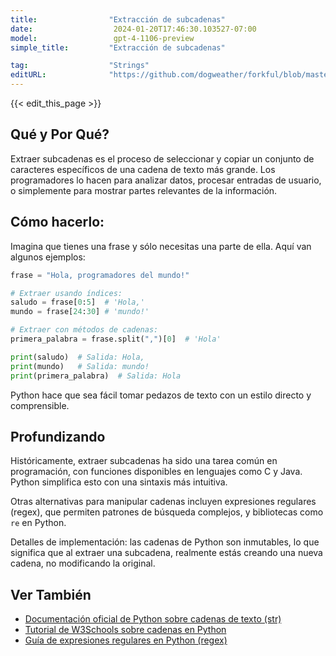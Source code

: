 ```yaml
---
title:                "Extracción de subcadenas"
date:                  2024-01-20T17:46:30.103527-07:00
model:                 gpt-4-1106-preview
simple_title:         "Extracción de subcadenas"

tag:                  "Strings"
editURL:              "https://github.com/dogweather/forkful/blob/master/content/es/python/extracting-substrings.md"
---
```


{{< edit_this_page >}}

## Qué y Por Qué?
Extraer subcadenas es el proceso de seleccionar y copiar un conjunto de caracteres específicos de una cadena de texto más grande. Los programadores lo hacen para analizar datos, procesar entradas de usuario, o simplemente para mostrar partes relevantes de la información.

## Cómo hacerlo:
Imagina que tienes una frase y sólo necesitas una parte de ella. Aquí van algunos ejemplos:

```Python
frase = "Hola, programadores del mundo!"

# Extraer usando índices:
saludo = frase[0:5]  # 'Hola,'
mundo = frase[24:30] # 'mundo!'

# Extraer con métodos de cadenas:
primera_palabra = frase.split(",")[0]  # 'Hola'

print(saludo)  # Salida: Hola,
print(mundo)   # Salida: mundo!
print(primera_palabra)  # Salida: Hola
```

Python hace que sea fácil tomar pedazos de texto con un estilo directo y comprensible.

## Profundizando
Históricamente, extraer subcadenas ha sido una tarea común en programación, con funciones disponibles en lenguajes como C y Java. Python simplifica esto con una sintaxis más intuitiva. 

Otras alternativas para manipular cadenas incluyen expresiones regulares (regex), que permiten patrones de búsqueda complejos, y bibliotecas como `re` en Python.

Detalles de implementación: las cadenas de Python son inmutables, lo que significa que al extraer una subcadena, realmente estás creando una nueva cadena, no modificando la original.

## Ver También
- [Documentación oficial de Python sobre cadenas de texto (str)](https://docs.python.org/3/library/stdtypes.html#str)
- [Tutorial de W3Schools sobre cadenas en Python](https://www.w3schools.com/python/python_strings.asp)
- [Guía de expresiones regulares en Python (regex)](https://docs.python.org/3/library/re.html)
